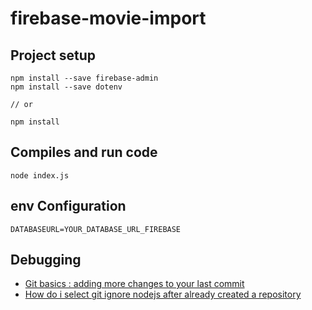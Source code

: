# firebase-movie-import

## Project setup
```
npm install --save firebase-admin
npm install --save dotenv

// or

npm install
```

## Compiles and run code
```
node index.js
```

## env Configuration
```
DATABASEURL=YOUR_DATABASE_URL_FIREBASE
```

## Debugging
- [Git basics : adding more changes to your last commit](https://medium.com/@igor_marques/git-basics-adding-more-changes-to-your-last-commit-1629344cb9a8)
- [How do i select git ignore nodejs after already created a repository](https://stackoverflow.com/questions/52648184/how-do-i-select-git-ignore-node-js-after-ive-already-created-a-repository)